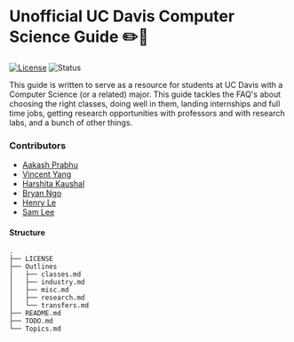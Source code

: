# Unofficial UC Davis Computer Science Guide :pencil2::blue_book:

[![License](https://img.shields.io/badge/License-Apache%202.0-blue.svg)](https://opensource.org/licenses/Apache-2.0)
![Status](https://img.shields.io/badge/Status-Under%20Development-orange.svg)

This guide is written to serve as a resource for students at UC Davis with a
Computer Science (or a related) major. This guide tackles the FAQ's about
choosing the right classes, doing well in them, landing internships and full
time jobs, getting research opportunities with professors and with research
labs, and a bunch of other things.

### Contributors

* [Aakash Prabhu](http://aakprabhu.com)
* [Vincent Yang](https://vincentyang.me/)
* [Harshita Kaushal](https://harshita-kaushal.github.io)
* [Bryan Ngo](https://bryngo.me)
* [Henry Le](https://github.com/henrwx)
* [Sam Lee](samchristopherlee.com)

#### Structure

```
.
├── LICENSE
├── Outlines
│   ├── classes.md
│   ├── industry.md
│   ├── misc.md
│   ├── research.md
│   └── transfers.md
├── README.md
├── TODO.md
└── Topics.md
```
